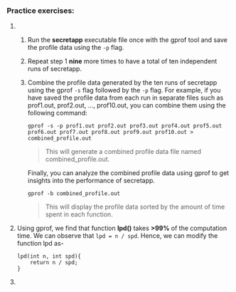 ### Practice exercises:

1. 
    1.  Run the **secretapp** executable file once with the gprof tool and save the profile data using the `-p` flag.
    2.  Repeat step 1 **nine** more times to have a total of ten independent runs of secretapp.
    3.  Combine the profile data generated by the ten runs of secretapp using the gprof `-s` flag followed by the `-p` flag. For example, if you have saved the profile data from each run in separate files such as prof1.out, prof2.out, ..., prof10.out, you can combine them using the following command:       

            gprof -s -p prof1.out prof2.out prof3.out prof4.out prof5.out prof6.out prof7.out prof8.out prof9.out prof10.out > combined_profile.out

        > This will generate a combined profile data file named combined_profile.out.

        Finally, you can analyze the combined profile data using gprof to get insights into the performance of secretapp.       

            gprof -b combined_profile.out

        > This will display the profile data sorted by the amount of time spent in each function.

2.  Using gprof, we find that function **lpd()** takes **>99%** of the computation time. We can observe that `lpd = n / spd`. Hence, we can modify the function lpd as-       

        lpd(int n, int spd){
            return n / spd;
        }

3.  